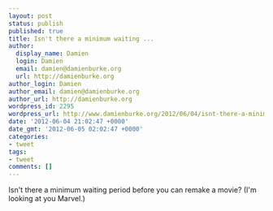 ```yaml
---
layout: post
status: publish
published: true
title: Isn't there a minimum waiting ...
author:
  display_name: Damien
  login: Damien
  email: damien@damienburke.org
  url: http://damienburke.org
author_login: Damien
author_email: damien@damienburke.org
author_url: http://damienburke.org
wordpress_id: 2295
wordpress_url: http://www.damienburke.org/2012/06/04/isnt-there-a-minimum-waiting/
date: '2012-06-04 21:02:47 +0000'
date_gmt: '2012-06-05 02:02:47 +0000'
categories:
- tweet
tags:
- tweet
comments: []
---
```

<p>Isn't there a minimum waiting period before you can remake a movie? (I'm looking at you Marvel.)</p>
